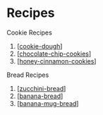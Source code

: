 # Recipes

Cookie Recipes
1. [[cookie-dough]]
2. [[chocolate-chip-cookies]]
3. [[honey-cinnamon-cookies]]

Bread Recipes
1. [[zucchini-bread]]
2. [[banana-bread]]
2. [[banana-mug-bread]]

[//begin]: # "Autogenerated link references for markdown compatibility"
[cookie-dough]: cookie-dough "Cookie Dough"
[chocolate-chip-cookies]: chocolate-chip-cookies "Chocolate Chip Cookies"
[honey-cinnamon-cookies]: honey-cinnamon-cookies "Honey Cinnamon Cookies"
[zucchini-bread]: zucchini-bread "Zucchini Bread"
[banana-bread]: banana-bread "Banana Bread"
[banana-mug-bread]: banana-mug-bread "Banana Mug Bread"
[//end]: # "Autogenerated link references"